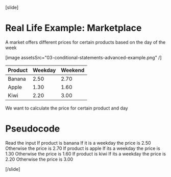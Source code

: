 [slide]

# Real Life Example: Marketplace

A market offers different prices for certain products based on the day of the week

[image assetsSrc="03-conditional-statements-advanced-example.png" /]

| **Product** | **Weekday** | **Weekend**|
| --- | --- | --- |
| Banana| 2.50 | 2.70 |
| Apple |1.30 | 1.60 |
| Kiwi |2.20 | 3.00 |

We want to calculate the price for certain product and day

# Pseudocode
Read the input
If product is banana
  If it is a weekday the price is 2.50
  Otherwise the price is 2.70
If product is apple
  If its a weekday the price is 1.30
  Otherwise the price is 1.60
If product is kiwi
  If its a weekday the price is 2.20
  Otherwise the price is 3.00

[/slide]

